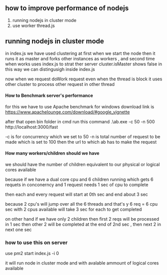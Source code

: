 ## how to improve performance of nodejs 

1. running nodejs in cluster mode 
2. use worker thread.js


## running nodejs in cluster mode 

in index.js we have used clustering at first when we start the node then it runs it as master and forks other instances as workers , and second time when works uses index.js to strat ther server cluster.isMaster  shows false in this way we can distingusigh inside index.js

now when we request doWork request even when the thread is block it uses other cluster to process other request in other thread 


#### How to Benchmark server's performance 

for this we have to use Apache benchmark for windows download link is https://www.apachelounge.com/download/#google_vignette

after that open bin folder in cmd run this command .\ab.exe -c 50 -n 500 http://localhost:3000/fast  

-c is for concurrency which we set to 50
-n is total number of request to be made which is set to 100
then the url to which ab has to make the request 

#### How many workers/children should we have

we should have the number of children equivalent to our physical or logical cores available

because if we have a dual core cpu and 6 children running which gets 6 requets in conconerncy and 1 request needs 1 sec of cpu to complete 

then each and every request will start at 0th sec and end about 3 sec 

because 2 cpu's will jump over all the 6 threads and that's y 6 req = 6 cpu sec with 2 cpus available will take 3 sec for each to get completed 

on other hand if we have only 2 children then first 2 reqs will be processed in 1 sec 
then other 2 will be completed at the end of 2nd sec , then next 2 in next one sec

### how to use this on server 
use pm2 start index.js -i 0 

it will run node in cluster mode and with avalable ammount of logical cores available



